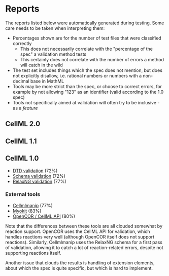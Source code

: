 # Reports

The reports listed below were automatically generated during testing. Some care needs to be taken when interpreting them:

- Percentages shown are for the number of test files that were classified correctly
  - This does not necessarily correlate with the "percentage of the spec" a validation method tests
  - This certainly does not correlate with the number of errors a method will catch in the wild
- The test set includes things which the spec does not mention, but does not explicitly disallow, i.e. rational numbers or numbers with a non-decimal base in MathML
- Tools may be more strict than the spec, or choose to correct errors, for example by not allowing "123" as an identifier (valid according to the 1.0 spec)
- Tools not specifically aimed at validation will often try to be inclusive - as a *feature*

## CellML 2.0

## CellML 1.1

## CellML 1.0

- [DTD validation](dtd_1_0.md) (72%)
- [Schema validation](schema_1_0.md) (72%)
- [RelaxNG validation](relaxng_1_0.md) (77%)

### External tools

- [Cellmlmanip](cellmlmanip_1_0.md) (77%)
- [Myokit](myokit_1_0.md) (83%)
- [OpenCOR / CellML API](opencor_1_0.md) (80%)

Note that the differences between these tools are all clouded somewhat by reaction support.
OpenCOR uses the CellML API for validation, which handles reactions very well (although OpenCOR itself does not support reactions).
Similarly, Cellmlmanip uses the RelaxNG schema for a first pass of validation, allowing it to catch a lot of reaction-related errors, despite not supporting reactions itself.

Another issue that clouds the results is handling of extension elements, about which the spec is quite specific, but which is hard to implement.
